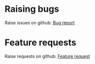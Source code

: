 # Raising bugs

Raise issues on github: [Bug report](https://github.com/bobsh/BTK/issues/new?template=bug_report.md)

# Feature requests

Raise requests on github: [Feature request](https://github.com/bobsh/BTK/issues/new?template=feature_request.md)